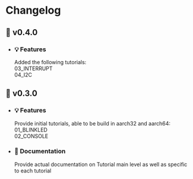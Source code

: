 # Changelog
## :pizza: v0.4.0
  - ### :bulb: Features
    Added the following tutorials:<br>
    03_INTERRUPT<br>
    04_I2C<br>

## :carrot: v0.3.0
  - ### :bulb: Features
    Provide initial tutorials, able to be build in aarch32 and aarch64:<br>
    01_BLINKLED<br>
    02_CONSOLE<br>

  - ### :book: Documentation
    Provide actual documentation on Tutorial main level as well as specific to each tutorial
